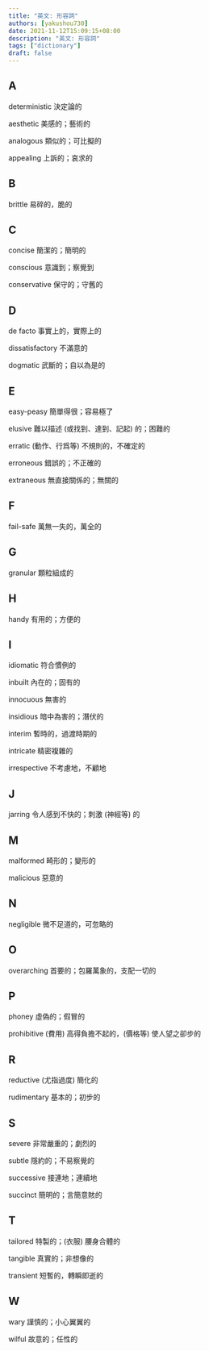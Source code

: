 ```yaml
---
title: "英文: 形容詞"
authors: [yakushou730]
date: 2021-11-12T15:09:15+08:00
description: "英文: 形容詞"
tags: ["dictionary"]
draft: false
---
```

## A
deterministic 決定論的

aesthetic 美感的；藝術的

analogous 類似的；可比擬的

appealing 上訴的；哀求的

## B
brittle 易碎的，脆的

## C
concise 簡潔的；簡明的

conscious 意識到；察覺到

conservative 保守的；守舊的

## D
de facto 事實上的，實際上的

dissatisfactory 不滿意的

dogmatic 武斷的；自以為是的

## E
easy-peasy 簡單得很；容易極了

elusive 難以描述 (或找到、達到、記起) 的；困難的

erratic (動作、行爲等) 不規則的，不確定的

erroneous 錯誤的；不正確的

extraneous 無直接關係的；無關的

## F
fail-safe 萬無一失的，萬全的

## G
granular 顆粒組成的

## H
handy 有用的；方便的

## I
idiomatic 符合慣例的

inbuilt 內在的；固有的

innocuous 無害的

insidious 暗中為害的；潛伏的

interim 暫時的，過渡時期的

intricate 精密複雜的

irrespective 不考慮地，不顧地

## J
jarring 令人感到不快的；刺激 (神經等) 的

## M
malformed 畸形的；變形的

malicious 惡意的

## N
negligible 微不足道的，可忽略的

## O
overarching 首要的；包羅萬象的，支配一切的

## P
phoney 虛偽的；假冒的

prohibitive (費用) 高得負擔不起的，(價格等) 使人望之卻步的

## R
reductive (尤指過度) 簡化的

rudimentary 基本的；初步的

## S
severe 非常嚴重的；劇烈的

subtle 隱約的；不易察覺的

successive 接連地；連續地

succinct 簡明的；言簡意賅的

## T
tailored 特製的；(衣服) 腰身合體的

tangible 真實的；非想像的

transient 短暫的，轉瞬即逝的

## W
wary 謹慎的；小心翼翼的

wilful 故意的；任性的
